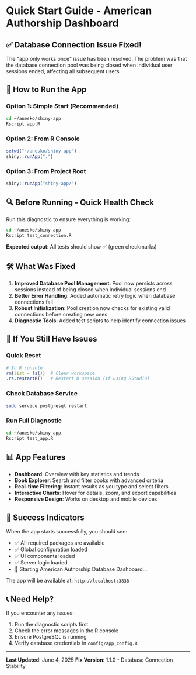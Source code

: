# Quick Start Guide - American Authorship Dashboard

## ✅ Database Connection Issue Fixed!

The "app only works once" issue has been resolved. The problem was that the database connection pool was being closed when individual user sessions ended, affecting all subsequent users.

## 🚀 How to Run the App

### Option 1: Simple Start (Recommended)
```bash
cd ~/anesko/shiny-app
Rscript app.R
```

### Option 2: From R Console
```r
setwd("~/anesko/shiny-app")
shiny::runApp(".")
```

### Option 3: From Project Root
```r
shiny::runApp("shiny-app/")
```

## 🔍 Before Running - Quick Health Check

Run this diagnostic to ensure everything is working:

```bash
cd ~/anesko/shiny-app
Rscript test_connection.R
```

**Expected output**: All tests should show ✅ (green checkmarks)

## 🛠️ What Was Fixed

1. **Improved Database Pool Management**: Pool now persists across sessions instead of being closed when individual sessions end
2. **Better Error Handling**: Added automatic retry logic when database connections fail
3. **Robust Initialization**: Pool creation now checks for existing valid connections before creating new ones
4. **Diagnostic Tools**: Added test scripts to help identify connection issues

## 🔧 If You Still Have Issues

### Quick Reset
```r
# In R console
rm(list = ls())  # Clear workspace
.rs.restartR()   # Restart R session (if using RStudio)
```

### Check Database Service
```bash
sudo service postgresql restart
```

### Run Full Diagnostic
```bash
cd ~/anesko/shiny-app
Rscript test_app.R
```

## 📊 App Features

- **Dashboard**: Overview with key statistics and trends
- **Book Explorer**: Search and filter books with advanced criteria  
- **Real-time Filtering**: Instant results as you type and select filters
- **Interactive Charts**: Hover for details, zoom, and export capabilities
- **Responsive Design**: Works on desktop and mobile devices

## 🎯 Success Indicators

When the app starts successfully, you should see:
- ✅ All required packages are available
- ✅ Global configuration loaded
- ✅ UI components loaded  
- ✅ Server logic loaded
- 🚀 Starting American Authorship Database Dashboard...

The app will be available at: `http://localhost:3838`

## 📞 Need Help?

If you encounter any issues:
1. Run the diagnostic scripts first
2. Check the error messages in the R console
3. Ensure PostgreSQL is running
4. Verify database credentials in `config/app_config.R`

---

**Last Updated**: June 4, 2025
**Fix Version**: 1.1.0 - Database Connection Stability 